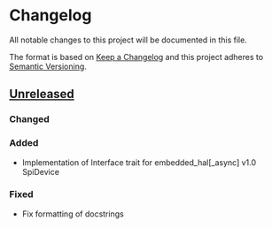# Changelog

All notable changes to this project will be documented in this file.

The format is based on [Keep a Changelog](http://keepachangelog.com/)
and this project adheres to [Semantic Versioning](http://semver.org/).

## [Unreleased]

### Changed

### Added

- Implementation of Interface trait for embedded_hal\[_async\] v1.0 SpiDevice

### Fixed

- Fix formatting of docstrings

[Unreleased]: https://github.com/JanekGraff/li2dtw12/compare/v0.1.0...HEAD